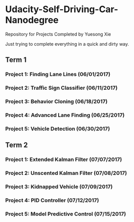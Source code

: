 # Udacity-Self-Driving-Car-Nanodegree
Repository for Projects Completed by Yuesong Xie

Just trying to complete everything in a quick and dirty way.

## Term 1
### Project 1: Finding Lane Lines (06/01/2017)

### Project 2: Traffic Sign Classifier (06/11/2017)

### Project 3: Behavior Cloning (06/18/2017)

### Project 4: Advanced Lane Finding (06/25/2017)

### Project 5: Vehicle Detection (06/30/2017)

## Term 2
### Project 1: Extended Kalman Filter (07/07/2017)

### Project 2: Unscented Kalman Filter (07/08/2017)

### Project 3: Kidnapped Vehicle (07/09/2017)

### Project 4: PID Controller (07/12/2017)

### Project 5: Model Predictive Control (07/15/2017)